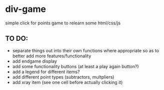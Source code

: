 # div-game
simple click for points game to relearn some html/css/js






## TO DO:
- separate things out into their own functions where appropriate so as to better add more features/functionality
- add endgame display
- add some functionality buttons (at least a play again button?)
- add a legend for different items?
- add different point types (subtractors, multpliers)
- add xray item (see one cell before actually clicking it)
